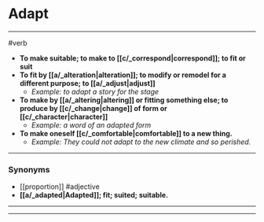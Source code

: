 # Adapt
---
#verb
- **To make suitable; to make to [[c/_correspond|correspond]]; to fit or suit**
- **To fit by [[a/_alteration|alteration]]; to modify or remodel for a different purpose; to [[a/_adjust|adjust]]**
	- _Example: to adapt a story for the stage_
- **To make by [[a/_altering|altering]] or fitting something else; to produce by [[c/_change|change]] of form or [[c/_character|character]]**
	- _Example: a word of an adapted form_
- **To make oneself [[c/_comfortable|comfortable]] to a new thing.**
	- _Example: They could not adapt to the new climate and so perished._
---
### Synonyms
- [[proportion]]
#adjective
- **[[a/_adapted|Adapted]]; fit; suited; suitable.**
---
---

